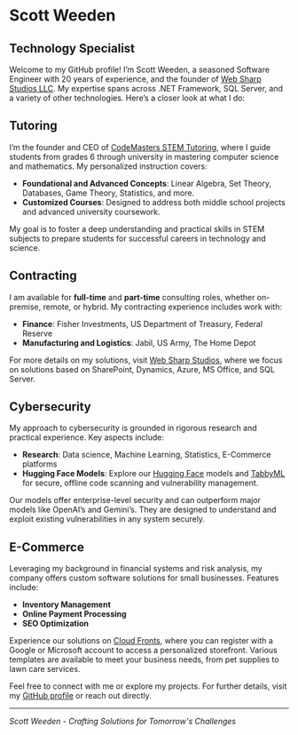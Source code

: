 # Scott Weeden
## Technology Specialist

Welcome to my GitHub profile! I’m Scott Weeden, a seasoned Software Engineer with 20 years of experience, and the founder of [Web Sharp Studios LLC](https://github.com/websharpstudios). My expertise spans across .NET Framework, SQL Server, and a variety of other technologies. Here’s a closer look at what I do:

## Tutoring

I’m the founder and CEO of [CodeMasters STEM Tutoring](https://github.com/codemasterstutoring), where I guide students from grades 6 through university in mastering computer science and mathematics. My personalized instruction covers:

- **Foundational and Advanced Concepts**: Linear Algebra, Set Theory, Databases, Game Theory, Statistics, and more.
- **Customized Courses**: Designed to address both middle school projects and advanced university coursework.

My goal is to foster a deep understanding and practical skills in STEM subjects to prepare students for successful careers in technology and science.

## Contracting

I am available for **full-time** and **part-time** consulting roles, whether on-premise, remote, or hybrid. My contracting experience includes work with:

- **Finance**: Fisher Investments, US Department of Treasury, Federal Reserve
- **Manufacturing and Logistics**: Jabil, US Army, The Home Depot

For more details on my solutions, visit [Web Sharp Studios](https://github.com/websharpstudios), where we focus on solutions based on SharePoint, Dynamics, Azure, MS Office, and SQL Server.

## Cybersecurity

My approach to cybersecurity is grounded in rigorous research and practical experience. Key aspects include:

- **Research**: Data science, Machine Learning, Statistics, E-Commerce platforms
- **Hugging Face Models**: Explore our [Hugging Face](https://huggingface.co/websharpstudios) models and [TabbyML](https://websharpstudios.com/cyber-security-ai) for secure, offline code scanning and vulnerability management.

Our models offer enterprise-level security and can outperform major models like OpenAI’s and Gemini’s. They are designed to understand and exploit existing vulnerabilities in any system securely.

## E-Commerce

Leveraging my background in financial systems and risk analysis, my company offers custom software solutions for small businesses. Features include:

- **Inventory Management**
- **Online Payment Processing**
- **SEO Optimization**

Experience our solutions on [Cloud Fronts](https://fronts.cloud), where you can register with a Google or Microsoft account to access a personalized storefront. Various templates are available to meet your business needs, from pet supplies to lawn care services.

Feel free to connect with me or explore my projects. For further details, visit my [GitHub profile](https://github.com/scott-weeden) or reach out directly.

---
*Scott Weeden - Crafting Solutions for Tomorrow's Challenges*
